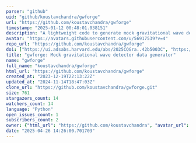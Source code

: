 ```yaml
---
parser: "github"
uid: "github/koustavchandra/gwforge"
url: "https://github.com/koustavchandra/gwforge"
timestamp: "2025-01-12 00:48:01.038151"
description: "A lightweight code to generate mock gravitational wave detector data using user-defined population and arbritary detector sensitivity."
avatar: "https://avatars.githubusercontent.com/u/56917539?v=4"
repo_url: "https://github.com/koustavchandra/gwforge"
doi: ["https://ui.adsabs.harvard.edu/abs/2025CQGra..42b5003C", "https://ui.adsabs.harvard.edu/abs/2024ascl.soft12018C/abstract"]
title: "gwforge: Mock gravitational wave detector data generator"
name: "gwforge"
full_name: "koustavchandra/gwforge"
html_url: "https://github.com/koustavchandra/gwforge"
created_at: "2023-12-19T22:13:22Z"
updated_at: "2024-11-14T18:47:03Z"
clone_url: "https://github.com/koustavchandra/gwforge.git"
size: 761
stargazers_count: 14
watchers_count: 14
language: "Python"
open_issues_count: 1
subscribers_count: 2
owner: {"html_url": "https://github.com/koustavchandra", "avatar_url": "https://avatars.githubusercontent.com/u/56917539?v=4", "login": "koustavchandra", "type": "User"}
date: "2025-04-26 14:26:00.701703"
---
```


